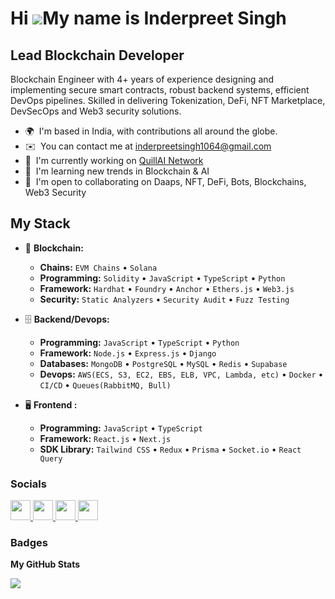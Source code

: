 Hi ![](https://user-images.githubusercontent.com/18350557/176309783-0785949b-9127-417c-8b55-ab5a4333674e.gif)My name is Inderpreet Singh
===========================================================================================================================================

Lead Blockchain Developer
--------------------------------

Blockchain Engineer with 4+ years of experience designing and implementing secure smart contracts, robust backend systems, efficient DevOps pipelines. Skilled in delivering Tokenization, DeFi, NFT Marketplace, DevSecOps and Web3 security solutions.

* 🌍  I'm based in India, with contributions all around the globe.
* ✉️  You can contact me at [inderpreetsingh1064@gmail.com](mailto:inderpreetsingh1064@gmail.com)
* 🚀  I'm currently working on [QuillAI Network](https://quillai.network/)
* 🧠  I'm learning new trends in Blockchain & AI
* 🤝  I'm open to collaborating on Daaps, NFT, DeFi, Bots, Blockchains, Web3 Security

## My Stack

- 🎡 **Blockchain:**
  - **Chains:** `EVM Chains` • `Solana`
  - **Programming:** `Solidity` • `JavaScript` • `TypeScript` • `Python`
  - **Framework:** `Hardhat` • `Foundry` • `Anchor` • `Ethers.js` • `Web3.js`
  - **Security:** `Static Analyzers` • `Security Audit` • `Fuzz Testing`

- 🗄️ **Backend/Devops:**
  - **Programming:** `JavaScript` • `TypeScript` • `Python`
  - **Framework:** `Node.js` • `Express.js` • `Django`
  - **Databases:** `MongoDB` • `PostgreSQL` • `MySQL` • `Redis` • `Supabase`
  - **Devops:** `AWS(ECS, S3, EC2, EBS, ELB, VPC, Lambda, etc)` • `Docker` • `CI/CD` • `Queues(RabbitMQ, Bull)`

- 🖥 **Frontend :**
  - **Programming:** `JavaScript` • `TypeScript`
  - **Framework:** `React.js` • `Next.js`
  - **SDK Library:** `Tailwind CSS` • `Redux` • `Prisma` • `Socket.io` • `React Query`

### Socials

<p align="left">
  <a href="https://www.github.com/0xinder" target="_blank" rel="noreferrer">
    <img src="https://raw.githubusercontent.com/danielcranney/readme-generator/main/public/icons/socials/github.svg" width="32" height="32" />
  </a>
  <a href="https://www.linkedin.com/in/0xinder/" target="_blank" rel="noreferrer">
    <img src="https://raw.githubusercontent.com/danielcranney/readme-generator/main/public/icons/socials/linkedin.svg" width="32" height="32" />
  </a>
  <a href="https://www.twitter.com/0xinderpreet" target="_blank" rel="noreferrer">
    <img src="https://raw.githubusercontent.com/danielcranney/readme-generator/main/public/icons/socials/twitter.svg" width="32" height="32" />
  </a>
  <a href="https://t.me/Oxinder" target="_blank" rel="noreferrer">
    <img src="https://cdn.jsdelivr.net/npm/simple-icons@3.1.0/icons/telegram.svg" width="32" height="32" />
  </a>
</p>

### Badges

<b>My GitHub Stats</b>

<a href="http://www.github.com/0xinder"><img src="https://github-readme-streak-stats.herokuapp.com/?user=0xinder&stroke=000000&background=ffffff&ring=0f172a&fire=0f172a&currStreakNum=000000&currStreakLabel=0f172a&sideNums=000000&sideLabels=000000&dates=000000&hide_border=true" /></a>

